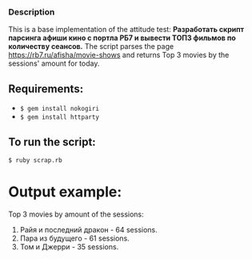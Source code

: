 ### Description
This is a base implementation of the attitude test: __Разработать скрипт парсинга афиши кино с портла РБ7 и вывести ТОП3 фильмов по количеству сеансов.__
The script parses the page https://rb7.ru/afisha/movie-shows and returns Top 3 movies by the sessions' amount for today.

## Requirements:
* ```$ gem install nokogiri```
* ```$ gem install httparty```
  
## To run the script:
```$ ruby scrap.rb```

# Output example:
Top 3 movies by amount of the sessions:

1. Райя и последний дракон - 64 sessions. 
2. Пара из будущего - 61 sessions.
3. Том и Джерри - 35 sessions.